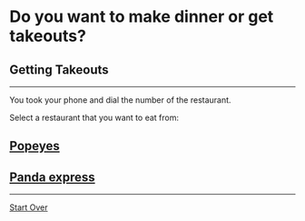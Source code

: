 # Do you want to make dinner or get takeouts?
## Getting Takeouts
---
You took your phone and dial the number of the restaurant.

Select a restaurant that you want to eat from:
## [Popeyes](No-takeout-tonight.md)
## [Panda express](yay-takeout-tonight.md)
---
[Start Over](../cooking-food.md)


